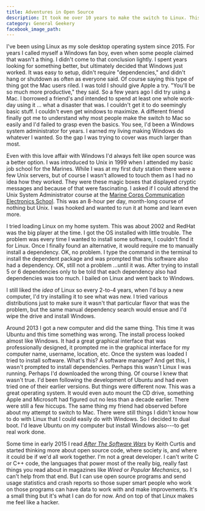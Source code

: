 ```yaml
---
title: Adventures in Open Source
description: It took me over 10 years to make the switch to Linux. This is the story of how I did it.
category: General Geekery
facebook_image_path:
---
```


I've been using Linux as my sole desktop operating system since 2015. For years I called myself a Windows fan boy, even when some people claimed that wasn't a thing. I didn't come to that conclusion lightly. I spent years looking for something better, but ultimately decided that Windows just worked. It was easy to setup, didn't require "dependencies," and didn't hang or shutdown as often as everyone said. Of course saying this type of thing got the Mac users riled. I was told I should give Apple a try. "You'll be so much more productive," they said. So a few years ago I did try using a Mac. I borrowed a friend's and intended to spend at least one whole work-day using it ... what a disaster that was. I couldn't get it to do seemingly basic stuff. I couldn't even get windows to maximize. A different friend finally got me to understand why most people make the switch to Mac so easily and I'd failed to grasp even the basics. You see, I'd been a Windows system administrator for years. I earned my living making Windows do whatever I wanted. So the gap I was trying to cover was much larger than most.

Even with this love affair with Windows I'd always felt like open source was a better option. I was introduced to Unix in 1999 when I attended my basic job school for the Marines. While I was at my first duty station there were a few Unix servers, but of course I wasn't allowed to touch them as I had no idea how they worked. They were these magic boxes that displayed cryptic messages and because of that were fascinating. I asked if I could attend the Unix System Administrator course at the [Marine Corps Communication Electronics School](http://en.wikipedia.org/wiki/Marine_Corps_Communication_Electronics_School). This was an 8-hour per day, month-long course of nothing but Unix. I was hooked and wanted to run it at home and learn even more.

I tried loading Linux on my home system. This was about 2002 and RedHat was the big player at the time. I got the OS installed with little trouble. The problem was every time I wanted to install some software, I couldn't find it for Linux. Once I finally found an alternative, it would require me to manually install a dependency. OK, no problem. I type the command in the terminal to install the dependent package and was prompted that this software also had a dependency. OK, still not a problem ...until it was. After trying to install 5 or 6 dependencies only to be told that each dependency also had dependencies was too much. I bailed on Linux and went back to Windows.

I still liked the _idea_ of Linux so every 2-to-4 years, when I'd buy a new computer, I'd try installing it to see what was new. I tried various distributions just to make sure it wasn't that particular flavor that was the problem, but the same manual dependency search would ensue and I'd wipe the drive and install Windows.

Around 2013 I got a new computer and did the same thing. This time it was Ubuntu and this time something was wrong. The install process looked almost like Windows. It had a great graphical interface that was professionally designed, it prompted me in the graphical interface for my computer name, username, location, etc. Once the system was loaded I tried to install software. What's this? A software manager? And get this, I wasn't prompted to install dependencies. Perhaps this wasn't Linux I was running. Perhaps I'd downloaded the wrong thing. Of course I knew that wasn't true. I'd been following the development of Ubuntu and had even tried one of their earlier versions. But things were different now. This was a great operating system. It would even auto mount the CD drive, something Apple and Microsoft had figured out no less than a decade earlier. There were still a few hiccups. The same thing my friend had observed before about my attempt to switch to Mac. There were still things I didn't know how to do with Linux that I could easily do with Windows. So I decided to dual boot. I'd leave Ubuntu on my computer but install Windows also---to get real work done.

Some time in early 2015 I read [*After The Software Wars*](http://keithcu.com/wordpress/?page_id=407) by Keith Curtis and started thinking more about open source code, where society is, and where it could be if we'd all work together. I'm not a great developer. I can't write C or C++ code, the languages that power most of the really big, really fast things you read about in magazines like _Wired_ or _Popular Mechanics_, so I can't help from that end. But I can use open source programs and send usage statistics and crash reports so those super smart people who work on those programs can have data to work with and make improvements. It's a small thing but it's what I can do for now. And on top of that Linux makes me feel like a hacker.

